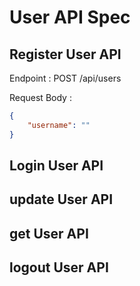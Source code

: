 # User API Spec

## Register User API

Endpoint : POST /api/users

Request Body :

```json
{
    "username": ""
}
```

## Login User API

## update User API

## get User API

## logout User API
